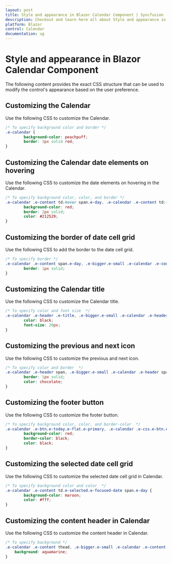```yaml
---
layout: post
title: Style and appearance in Blazor Calendar Component | Syncfusion
description: Checkout and learn here all about Style and appearance in Syncfusion Blazor Calendar component and more.
platform: Blazor
control: Calendar
documentation: ug
---
```


# Style and appearance in Blazor Calendar Component

The following content provides the exact CSS structure that can be used to modify the control's appearance based on the user preference.

## Customizing the Calendar

Use the following CSS to customize the Calendar.

```css
/* To specify background color and border */
.e-calendar {
        background-color: peachpuff;
        border: 3px solid red;
}
```

## Customizing the Calendar date elements on hovering

Use the following CSS to customize the date elements on hovering in the Calendar.

```css
/* To specify background color, color, and border */
.e-calendar .e-content td:hover span.e-day, .e-calendar .e-content td:focus span.e-day, .e-bigger.e-small .e-calendar .e-content td:hover span.e-day, .e-bigger.e-small .e-calendar .e-content td:focus span.e-day {
        background-color: red;
        border: 2px solid;
        color: #212529;
}
```

## Customizing the border of date cell grid

Use the following CSS to add the border to the date cell grid.

```css
/* To specify border */
.e-calendar .e-content span.e-day, .e-bigger.e-small .e-calendar .e-content span.e-day {
        border: 1px solid;
}
```

## Customizing the Calendar title

Use the following CSS to customize the Calendar title.

```css
/* To specify color and font size  */
.e-calendar .e-header .e-title, .e-bigger.e-small .e-calendar .e-header .e-title {
        color: black;
        font-size: 20px;
}
```

## Customizing the previous and next icon

Use the following CSS to customize the previous and next icon.

```css
/* To specify color and border  */
.e-calendar .e-header span, .e-bigger.e-small .e-calendar .e-header span {
        border: 1px solid;
        color: chocolate;
}
```

## Customizing the footer button

Use the following CSS to customize the footer button.

```css
/* To specify background color, color, and border-color  */
.e-calendar .e-btn.e-today.e-flat.e-primary, .e-calendar .e-css.e-btn.e-today.e-flat.e-primary {
        background-color: red;
        border-color: black;
        color: black;
}
```

## Customizing the selected date cell grid

Use the following CSS to customize the selected date cell grid in Calendar.

```css
/* To specify background color and color  */
.e-calendar .e-content td.e-selected.e-focused-date span.e-day {
        background-color: maroon;
        color: #fff;
}
```

## Customizing the content header in Calendar

Use the following CSS to customize the content header in Calendar.

```css
/* To specify background */
.e-calendar .e-content thead, .e-bigger.e-small .e-calendar .e-content thead {
    background: aquamarine;
}
```
